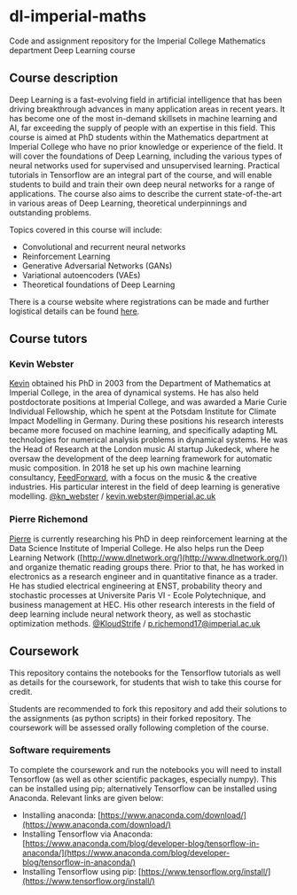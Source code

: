 # dl-imperial-maths
Code and assignment repository for the Imperial College Mathematics department Deep Learning course

## Course description

Deep Learning is a fast-evolving field in artificial intelligence that has been driving breakthrough advances in many application areas in recent years. It has become one of the most in-demand skillsets in machine learning and AI, far exceeding the supply of people with an expertise in this field. This course is aimed at PhD students within the Mathematics department at Imperial College who have no prior knowledge or experience of the field. It will cover the foundations of Deep Learning, including the various types of neural networks used for supervised and unsupervised learning. Practical tutorials in Tensorflow are an integral part of the course, and will enable students to build and train their own deep neural networks for a range of applications. The course also aims to describe the current state-of-the-art in various areas of Deep Learning, theoretical underpinnings and outstanding problems.

Topics covered in this course will include: 

* Convolutional and recurrent neural networks
* Reinforcement Learning
* Generative Adversarial Networks (GANs)
* Variational autoencoders (VAEs)
* Theoretical foundations of Deep Learning

There is a course website where registrations can be made and further logistical details can be found [here](https://www.deeplearningmathematics.com).

## Course tutors

### Kevin Webster

[Kevin](https://www.linkedin.com/in/kevin-webster-095aba59/) obtained his PhD in 2003 from the Department of Mathematics at Imperial College, in the area of dynamical systems. He has also held postdoctorate positions at Imperial College, and was awarded a Marie Curie Individual Fellowship, which he spent at the Potsdam Institute for Climate Impact Modelling in Germany. During these positions his research interests became more focused on machine learning, and specifically adapting ML technologies for numerical analysis problems in dynamical systems. He was the Head of Research at the London music AI startup Jukedeck, where he oversaw the development of the deep learning framework for automatic music composition. In 2018 he set up his own machine learning consultancy, [FeedForward](http://www.feedforwardai.com/), with a focus on the music & the creative industries. His particular interest in the field of deep learning is generative modelling. [@kn_webster](https://twitter.com/kn_webster) / [kevin.webster@imperial.ac.uk](mailto:kevin.webster@imperial.ac.uk)

### Pierre Richemond

[Pierre](https://www.linkedin.com/in/pierre-h-richemond-2353683/) is currently researching his PhD in deep reinforcement learning at the Data Science Institute of Imperial College. He also helps run the Deep Learning Network ([http://www.dlnetwork.org/](http://www.dlnetwork.org/)) and organize thematic reading groups there. Prior to that, he has worked in electronics as a research engineer and in quantitative finance as a trader. He has studied electrical engineering at ENST, probability theory and stochastic processes at Universite Paris VI - Ecole Polytechnique, and business management at HEC. His other research interests in the field of deep learning include neural network theory, as well as stochastic optimization methods. [@KloudStrife](https://twitter.com/KloudStrife) / [p.richemond17@imperial.ac.uk](mailto:p.richemond17@imperial.ac.uk)

## Coursework

This repository contains the notebooks for the Tensorflow tutorials as well as details for the coursework, for students that wish to take this course for credit. 

Students are recommended to fork this repository and add their solutions to the assignments (as python scripts) in their forked repository. The coursework will be assessed orally following completion of the course.

### Software requirements

To complete the coursework and run the notebooks you will need to install Tensorflow (as well as other scientific packages, especially numpy). This can be installed using pip; alternatively Tensorflow can be installed using Anaconda. Relevant links are given below:

* Installing anaconda: [https://www.anaconda.com/download/](https://www.anaconda.com/download/)
* Installing Tensorflow via Anaconda: [https://www.anaconda.com/blog/developer-blog/tensorflow-in-anaconda/](https://www.anaconda.com/blog/developer-blog/tensorflow-in-anaconda/)
* Installing Tensorflow using pip: [https://www.tensorflow.org/install/](https://www.tensorflow.org/install/)
